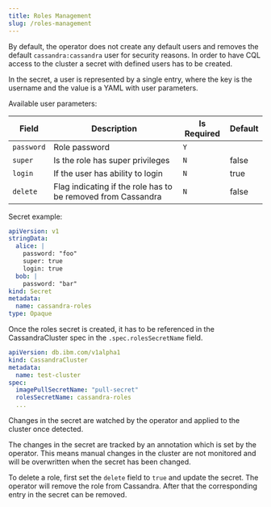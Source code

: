 ```yaml
---
title: Roles Management
slug: /roles-management
---
```


By default, the operator does not create any default users and removes the default `cassandra:cassandra` user for security reasons. In order to have CQL access to the cluster a secret with defined users has to be created.

In the secret, a user is represented by a single entry, where the key is the username and the value is a YAML with user parameters.

Available user parameters:

| Field      | Description                                                  | Is Required   | Default                          |
|------------|--------------------------------------------------------------|---------------|----------------------------------|
| `password` | Role password                                                |     `Y`       |                                  |
| `super   ` | Is the role has super privileges                             |     `N`       | false                            |
| `login   ` | If the user has ability to login                             |     `N`       | true                             |
| `delete  ` | Flag indicating if the role has to be removed from Cassandra |     `N`       | false                            |

Secret example:

```yaml
apiVersion: v1
stringData:
  alice: |
    password: "foo"
    super: true
    login: true
  bob: |
    password: "bar"
kind: Secret
metadata:
  name: cassandra-roles
type: Opaque
```

Once the roles secret is created, it has to be referenced in the CassandraCluster spec in the `.spec.rolesSecretName` field.

```yaml
apiVersion: db.ibm.com/v1alpha1
kind: CassandraCluster
metadata:
  name: test-cluster
spec:
  imagePullSecretName: "pull-secret"
  rolesSecretName: cassandra-roles
  ...
```

Changes in the secret are watched by the operator and applied to the cluster once detected. 

The changes in the secret are tracked by an annotation which is set by the operator. This means manual changes in the cluster are not monitored and will be overwritten when the secret has been changed.

To delete a role, first set the `delete` field to `true` and update the secret. The operator will remove the role from Cassandra. After that the corresponding entry in the secret can be removed.